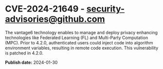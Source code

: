 # CVE-2024-21649 - security-advisories@github.com

The vantage6 technology enables to manage and deploy privacy enhancing technologies like Federated Learning (FL) and Multi-Party Computation (MPC). Prior to 4.2.0, authenticated users could inject code into algorithm environment variables, resulting in remote code execution.  This vulnerability is patched in 4.2.0.

**Publish date:** 2024-01-30
